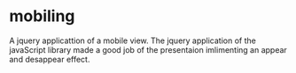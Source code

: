 # mobiling
A jquery applicattion of a mobile view.
The jquery application of the javaScript library made a good job of the presentaion imlimenting an appear and desappear effect. 
